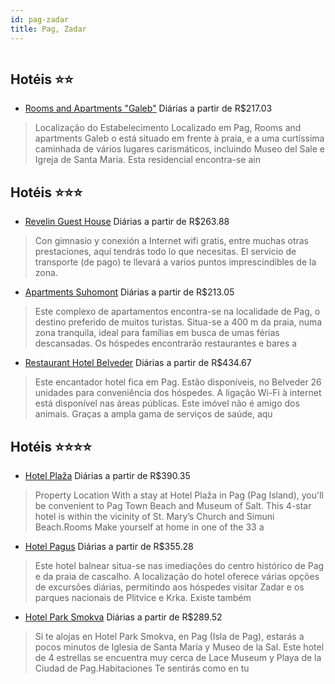 ```yaml
---
id: pag-zadar
title: Pag, Zadar
---
```


<center><img src="https://assets.cosmos-data.com/1/0259b5ef8c37978dcdf8492092491f95/484881.jpg" alt="" /></center>


## Hotéis ⭐️⭐️

-    [Rooms and Apartments "Galeb"](https://www.hurb.com/aud/https://www.hurb.com/hoteis/pag/rooms-and-apartments-galeb-JNP-JP821798?cmp=18055) Diárias a partir de R$217.03
   > Localização do Estabelecimento Localizado em Pag, Rooms and apartments Galeb o está situado em frente à praia, e a uma curtíssima caminhada de vários lugares carismáticos, incluindo Museo del Sale e Igreja de Santa Maria.  Esta residencial encontra-se ain

## Hotéis ⭐️⭐️⭐️

-    [Revelin Guest House](https://www.hurb.com/aud/https://www.hurb.com/hoteis/pag/revelin-guest-house-JNP-JP02471Q?cmp=18055) Diárias a partir de R$263.88
   > Con gimnasio y conexión a Internet wifi gratis, entre muchas otras prestaciones, aquí tendrás todo lo que necesitas. El servicio de transporte (de pago) te llevará a varios puntos imprescindibles de la zona.
-    [Apartments Suhomont](https://www.hurb.com/aud/https://www.hurb.com/hoteis/pag/apartments-suhomont-JNP-JP358848?cmp=18055) Diárias a partir de R$213.05
   > Este complexo de apartamentos encontra-se na localidade de Pag, o destino preferido de muitos turistas. Situa-se a 400 m da praia, numa zona tranquila, ideal para famílias em busca de umas férias descansadas. Os hóspedes encontrarão restaurantes e bares a
-    [Restaurant Hotel Belveder](https://www.hurb.com/aud/https://www.hurb.com/hoteis/pag/restaurant-hotel-belveder-JNP-JP901079?cmp=18055) Diárias a partir de R$434.67
   > Este encantador hotel fica em Pag. Estão disponíveis, no Belveder 26 unidades para conveniência dos hóspedes. A ligação Wi-Fi à internet está disponível nas áreas públicas. Este imóvel não é amigo dos animais. Graças a ampla gama de serviços de saúde, aqu

## Hotéis ⭐️⭐️⭐️⭐️

-    [Hotel Plaža](https://www.hurb.com/aud/https://www.hurb.com/hoteis/pag/hotel-plaza-JNP-JP915571?cmp=18055) Diárias a partir de R$390.35
   > Property Location With a stay at Hotel Plaža in Pag (Pag Island), you&apos;ll be convenient to Pag Town Beach and Museum of Salt. This 4-star hotel is within the vicinity of St. Mary’s Church and Simuni Beach.Rooms Make yourself at home in one of the 33 a
-    [Hotel Pagus](https://www.hurb.com/aud/https://www.hurb.com/hoteis/pag/hotel-pagus-JNP-JP393645?cmp=18055) Diárias a partir de R$355.28
   > Este hotel balnear situa-se nas imediações do centro histórico de Pag e da praia de cascalho. A localização do hotel oferece várias opções de excursões diárias, permitindo aos hóspedes visitar Zadar e os parques nacionais de Plitvice e Krka. Existe também
-    [Hotel Park Smokva](https://www.hurb.com/aud/https://www.hurb.com/hoteis/pag/hotel-park-smokva-JNP-JP615106?cmp=18055) Diárias a partir de R$289.52
   > Si te alojas en Hotel Park Smokva, en Pag (Isla de Pag), estarás a pocos minutos de Iglesia de Santa María y Museo de la Sal.  Este hotel de 4 estrellas se encuentra muy cerca de Lace Museum y Playa de la Ciudad de Pag.Habitaciones  Te sentirás como en tu
